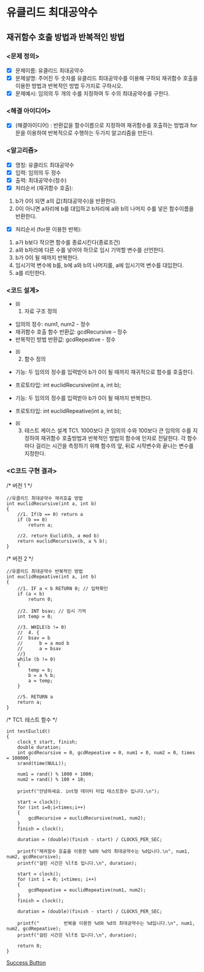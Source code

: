 # 유클리드 최대공약수

## 재귀함수 호출 방법과 반복적인 방법

### <문제 정의>
- [X] 문제이름: 유클리드 최대공약수
- [X] 문제설명: 주어진 두 숫자를 유클리드 최대공약수를 이용해 구하되 재귀함수 호출을 이용한 방법과 반복적인 방법 두가지로 구하시오.
- [X] 문제예시: 임의의 두 개의 수를 지정하여 두 수의 최대공약수를 구한다.

### <해결 아이디어>
- [X] (해결아이디어) : 반환값을 함수이름으로 지정하여 재귀함수를 호출하는 방법과 for문을 이용하여 반복적으로 수행하는 두가지 알고리즘을 만든다.

### <알고리즘>
- [X] 명칭: 유클리드 최대공약수
- [X] 입력: 임의의 두 정수
- [X] 출력: 최대공약수(정수)
- [X] 처리순서 (재귀함수 호출):
1. b가 0이 되면 a의 값(최대공약수)을 반환한다.
2. 0이 아니면 a자리에 b를 대입하고 b자리에 a와 b의 나머지 수를 넣은 함수이름을 반환한다.
- [X] 처리순서 (for문 이용한 반복):
1. a가 b보다 작으면 함수를 종료시킨다(종료조건)
2. a와 b자리에 다른 수를 넣어야 하므로 임시 기억할 변수를 선언한다.
3. b가 0이 될 때까지 반복한다.
4. 임시기억 변수에 b를, b에 a와 b의 나머지를, a에 임시기억 변수를 대입한다.
5. a를 리턴한다.

### <코드 설계>
- [X] 1. 자료 구조 정의
- 임의의 정수: num1, num2 - 정수
- 재귀함수 호출 함수 반환값: gcdRecursive – 정수
- 반복적인 방법 반환값: gcdRepeative - 정수

- [X] 2. 함수 정의
- 기능: 두 임의의 정수를 입력받아 b가 0이 될 때까지 재귀적으로 함수를 호출한다.
- 프로토타입: int euclidRecursive(int a, int b);

- 기능: 두 임의의 정수를 입력받아 b가 0이 될 때까지 반복한다.
- 프로토타입: int euclidRepeative(int a, int b);

- [X] 3. 테스트 케이스 설계
TC1. 1000보다 큰 임의의 수와 100보다 큰 임의의 수를 지정하여 재귀함수 호출방법과 반복적인 방법의 함수에 인자로 전달한다. 각 함수마다 걸리는 시간을 측정하기 위해 함수의 앞, 뒤로 시작변수와 끝나는 변수를 지정한다.

### <C코드 구현 결과>
/* 버전 1 */

	//유클리드 최대공약수 재귀호출 방법
	int euclidRecursive(int a, int b)
	{
		//1. If(b == 0) return a
		if (b == 0)
			return a;

		//2. return Euclid(b, a mod b)
		return euclidRecursive(b, a % b);
	}

/* 버전 2 */

	//유클리드 최대공약수 반복적인 방법
	int euclidRepeative(int a, int b)
	{
		//1. IF a < b RETURN 0; // 입력확인
		if (a < b)
			return 0;

		//2. INT bsav; // 임시 기억
		int temp = 0;

		//3. WHILE(b != 0)
		//	4. {
		//	bsav = b
		//		b = a mod b
		//		a = bsav
		//}
		while (b != 0)
		{
			temp = b;
			b = a % b;
			a = temp;
		}
	
		//5. RETURN a
		return a;
	}

/* TC1. 테스트 함수 */

	int testEuclid()
	{
		clock_t start, finish;
		double duration;
		int gcdRecursive = 0, gcdRepeative = 0, num1 = 0, num2 = 0, times = 100000;
		srand(time(NULL));
	
		num1 = rand() % 1000 + 1000;
		num2 = rand() % 100 + 10;
	
		printf("안녕하세요. int형 데이터 타입 테스트함수 입니다.\n");

		start = clock();
		for (int i=0;i<times;i++)
		{
			gcdRecursive = euclidRecursive(num1, num2);
		}
		finish = clock();
	
		duration = (double)(finish - start) / CLOCKS_PER_SEC;
		
		printf("재귀함수 호출을 이용한 %d와 %d의 최대공약수는 %d입니다.\n", num1, num2, gcdRecursive);
		printf("걸린 시간은 %lf초 입니다.\n", duration);

		start = clock();
		for (int i = 0; i<times; i++)
		{
			gcdRepeative = euclidRepeative(num1, num2);
		}
		finish = clock();
	
		duration = (double)(finish - start) / CLOCKS_PER_SEC;

		printf("         반복을 이용한 %d와 %d의 최대공약수는 %d입니다.\n", num1, num2, gcdRepeative);
		printf("걸린 시간은 %lf초 입니다.\n", duration);

		return 0;
	}

<a href="#" class="btn--success">Success Button</a>
